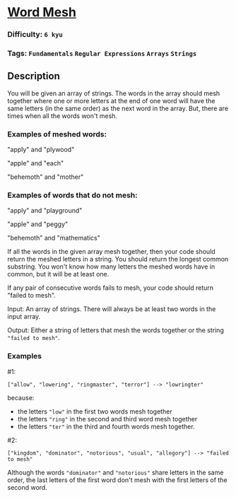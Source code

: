 # [Word Mesh](https://www.codewars.com/kata/5c1ae703ba76f438530000a2)

### Difficulty: `6 kyu`

### Tags: `Fundamentals` `Regular Expressions` `Arrays` `Strings`

## Description

You will be given an array of strings. The words in the array should mesh together where one or more letters at the end of one word will have the same letters (in the same order) as the next word in the array. But, there are times when all the words won't mesh.

### Examples of meshed words:

"apply" and "plywood"

"apple" and "each"

"behemoth" and "mother"

### Examples of words that do not mesh:

"apply" and "playground"

"apple" and "peggy"

"behemoth" and "mathematics"

If all the words in the given array mesh together, then your code should return the meshed letters in a string. You should return the longest common substring. You won't know how many letters the meshed words have in common, but it will be at least one.

If any pair of consecutive words fails to mesh, your code should return "failed to mesh".

Input: An array of strings. There will always be at least two words in the input array.

Output: Either a string of letters that mesh the words together or the string `"failed to mesh"`.

### Examples
#1:

```
["allow", "lowering", "ringmaster", "terror"] --> "lowringter"
```

because:

- the letters `"low"` in the first two words mesh together
- the letters `"ring"` in the second and third word mesh together
- the letters `"ter"` in the third and fourth words mesh together.

#2:

```
["kingdom", "dominator", "notorious", "usual", "allegory"] --> "failed to mesh"
```

Although the words `"dominator"` and `"notorious"` share letters in the same order, the last letters of the first word don't mesh with the first letters of the second word.